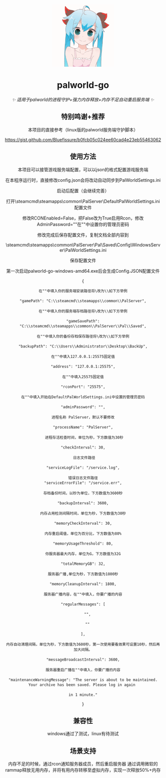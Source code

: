 <p align="center">
  <a href="https://www.github.com/hoshinonyaruko/palworld-go">
    <img src="pic/1.gif" width="200" height="200" alt="palworld-go">
  </a>
</p>

<div align="center">

# palworld-go

_✨ 适用于palworld的进程守护+强力内存释放+内存不足自动重启服务端 ✨_  

## 特别鸣谢+推荐

本项目的直接参考（linux版的palworld服务端守护脚本）

https://gist.github.com/Bluefissure/b0fcb05c024ee60cad4e23eb55463062

## 使用方法

本项目可以接管游戏服务端配置，可以以json的格式配置游戏服务端

在本程序运行时，直接修改config.json会将改动自动同步到PalWorldSettings.ini

启动后配置（会继续完善）

打开\steamcmd\steamapps\common\PalServer\DefaultPalWorldSettings.ini配置文件

修改RCONEnabled=False，把False改为True启用Rcon，修改AdminPassword=""在""中设置你的管理员密码

修改完成后保存配置文件，复制文档全部内容到

\steamcmd\steamapps\common\PalServer\Pal\Saved\Config\WindowsServer\PalWorldSettings.ini

保存配置文件

第一次启动palworld-go-windows-amd64.exe后会生成Config.JSON配置文件

{

	在""中填入你的服务端安装路径将\改为\\如下方举例

    "gamePath": "C:\\steamcmd\\steamapps\\common\\PalServer",

	在""中填入你的服务端存档路径将\改为\\如下方举例

    "gameSavePath": "C:\\steamcmd\\steamapps\\common\\PalServer\\Pal\\Saved",

	在""中填入你的备份存档保存路径将\改为\\如下方举例

    "backupPath": "C:\\Users\\Administrator\\Desktop\\BackUp",

	在""中填入127.0.0.1:25575固定值

    "address": "127.0.0.1:25575",

	在""中填入25575固定值

    "rconPort": "25575",

	在""中填入开始在DefaultPalWorldSettings.ini中设置的管理员密码

    "adminPassword": "",

	进程名称 PalServer，默认不要修改

    "processName": "PalServer",

	 进程存活检查时间，单位为秒，下方数值为30秒

    "checkInterval": 30,

	 日志文件路径

    "serviceLogFile": "/service.log",

	错误日志文件路径
    "serviceErrorFile": "/service.err",

	存档备份时间，以秒为单位，下方数值为3600秒

    "backupInterval": 3600,

	内存占用检测间隔时间，单位为秒，下方数值为30秒

    "memoryCheckInterval": 30,

	内存重启阈值，单位为百分比，下方数值为80%

    "memoryUsageThreshold": 80,

	你服务器最大内存，单位为G，下方数值为32G

    "totalMemoryGB": 32,

	服务器广播,单位为秒，下方数值为1800秒

    "memoryCleanupInterval": 1800,

	服务器广播内容，在""中填入，你要广播的内容

    "regularMessages": [

        "",

        ""

    ],

	内存自动清理间隔，单位为秒，下方数值为3600秒，第一次使用要看效果可设置10秒，然后再加大间隔。

    "messageBroadcastInterval": 3600,

	服务器重启广播在""中填入，你要广播的内容

    "maintenanceWarningMessage": "The server is about to be maintained. Your archive has been saved. Please log in again 
    
    in 1 minute."

}


## 兼容性
windows通过了测试，linux有待测试

## 场景支持

内存不足的时候，通过rcon通知服务器成员，然后重启服务器
通过调用微软的rammap释放无用内存，并将有用内存转移至虚拟内存，实现一次释放50%+内存